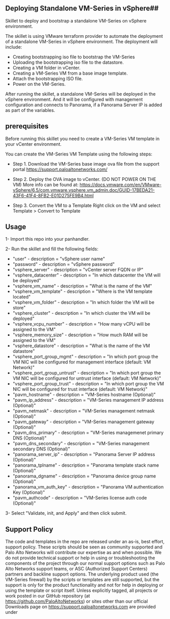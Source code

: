 ## Deploying Standalone VM-Series in vSphere##
Skillet to deploy and bootstrap a standalone VM-Series on vSphere environment. 

The skillet is using VMware terraform provider to automate the deployment of a standalone VM-Series in vSphere environment.
The deployment will include:
- Creating bootstrapping iso file to bootstrap the VM-Series
- Uploading the bootstrapping iso file to the datastore.
- Creating a VM folder in vCenter.
- Creating a VM-Series VM from a base image template.
- Attach the bootstrapping ISO file.
- Power on the VM-Series.

After running the skillet, a standalone VM-Series will be deployed in the vSphere environment. And it will be configured with management configuration and connects to Panorama, if a Panorama Server IP is added as part of the variables.

## prerequisites ##
Before running this skillet you need to create a VM-Series VM template in your vCenter environment.

You can create the VM-Series VM Template using the following steps:

* Step 1.	Download the VM-Series base image ova file from the support portal
https://support.paloaltonetworks.com/

* Step 2.	Deploy the OVA image to vCenter. (DO NOT POWER ON THE VM)
More info can be found at:
https://docs.vmware.com/en/VMware-vSphere/6.5/com.vmware.vsphere.vm_admin.doc/GUID-17BEDA21-43F6-41F4-8FB2-E01D275FE9B4.html

* Step 3.	Convert the VM to a Template
Right click on the VM and select Template > Convert to Template

## Usage ##

1- Import this repo into your panhandler.

2- Run the skillet and fill the following fields:
* "user"  - description = "vSphere user name"
* "password"  - description = "vSphere password"
* "vsphere_server"  - description = "vCenter server FQDN or IP"
* "vsphere_datacenter"  - description = "In which datacenter the VM will be deployed"
* "vsphere_vm_name"  - description = "What is the name of the VM"
* "vsphere_vm_template"  - description = "Where is the VM template located"
* "vsphere_vm_folder"  - description = "In which folder the VM will be store"
* "vsphere_cluster"  - description = "In which cluster the VM will be deployed"
* "vsphere_vcpu_number"  - description = "How many vCPU will be assigned to the VM"
* "vsphere_memory_size"  - description = "How much RAM will be assigned to the VM"
* "vsphere_datastore"  - description = "What is the name of the VM datastore"
* "vsphere_port_group_mgmt"  - description = "In which port group the VM NIC will be configured for management interface (default: VM Network)"
* "vsphere_port_group_untrust"  - description = "In which port group the VM NIC will be configured for untrust interface (default: VM Network)"
* "vsphere_port_group_trust"  - description = "In which port group the VM NIC will be configured for trust interface (default: VM Network)"
* "pavm_hostname"  - description = "VM-Series hostname (Optional)"
* "pavm_ip_address"  - description = "VM-Series management IP address (Optional)"
* "pavm_netmask"  - description = "VM-Series management netmask (Optional)"
* "pavm_gateway"  - description = "VM-Series management gateway (Optional)"
* "pavm_dns_primary"  - description = "VM-Series managemenet primary DNS (Optional)"
* "pavm_dns_secondary"  - description = "VM-Series management secondary DNS (Optional)"
* "panorama_server_ip"  - description = "Panorama Server IP address (Optional)"
* "panorama_tplname"  - description = "Panorama template stack name (Optional)"
* "panorama_dgname"  - description = "Panorama device group name (Optional)"
* "panorama_vm_auth_key"  - description = "Panorama VM authentication Key (Optional)"
* "pavm_authcode"  - description = "VM-Series license auth code (Optional)" 

3- Select "Validate, init, and Apply" and then click submit.

## Support Policy

The code and templates in the repo are released under an as-is, best effort,
support policy. These scripts should be seen as community supported and
Palo Alto Networks will contribute our expertise as and when possible.
We do not provide technical support or help in using or troubleshooting the
components of the project through our normal support options such as
Palo Alto Networks support teams, or ASC (Authorized Support Centers)
partners and backline support options. The underlying product used
(the VM-Series firewall) by the scripts or templates are still supported,
but the support is only for the product functionality and not for help in
deploying or using the template or script itself. Unless explicitly tagged,
all projects or work posted in our GitHub repository
(at https://github.com/PaloAltoNetworks) or sites other than our official
Downloads page on https://support.paloaltonetworks.com are provided under
